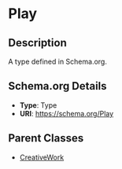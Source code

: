 # Play

## Description
A type defined in Schema.org.

## Schema.org Details
- **Type**: Type
- **URI**: https://schema.org/Play

## Parent Classes
- [CreativeWork](../CreativeWork.md)


